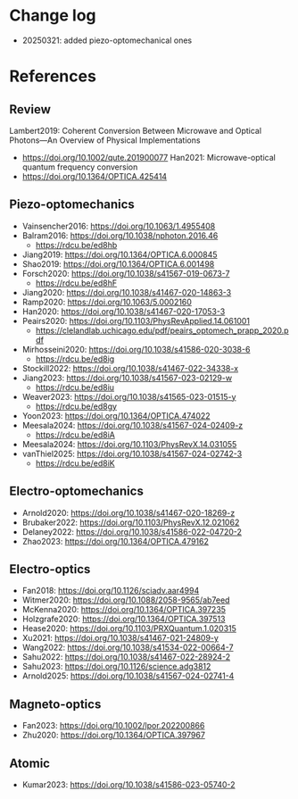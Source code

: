 
# Change log
- 20250321: added piezo-optomechanical ones

# References

## Review
Lambert2019: Coherent Conversion Between Microwave and Optical Photons—An Overview of Physical Implementations
- https://doi.org/10.1002/qute.201900077
Han2021: Microwave-optical quantum frequency conversion
- https://doi.org/10.1364/OPTICA.425414


## Piezo-optomechanics

- Vainsencher2016: https://doi.org/10.1063/1.4955408
- Balram2016: https://doi.org/10.1038/nphoton.2016.46
  - https://rdcu.be/ed8hb
- Jiang2019: https://doi.org/10.1364/OPTICA.6.000845
- Shao2019: https://doi.org/10.1364/OPTICA.6.001498
- Forsch2020: https://doi.org/10.1038/s41567-019-0673-7
  - https://rdcu.be/ed8hF
- Jiang2020: https://doi.org/10.1038/s41467-020-14863-3
- Ramp2020: https://doi.org/10.1063/5.0002160
- Han2020: https://doi.org/10.1038/s41467-020-17053-3
- Peairs2020: https://doi.org/10.1103/PhysRevApplied.14.061001
  - https://clelandlab.uchicago.edu/pdf/peairs_optomech_prapp_2020.pdf
- Mirhosseini2020: https://doi.org/10.1038/s41586-020-3038-6
  - https://rdcu.be/ed8ig
- Stockill2022: https://doi.org/10.1038/s41467-022-34338-x
- Jiang2023: https://doi.org/10.1038/s41567-023-02129-w
  - https://rdcu.be/ed8iu
- Weaver2023: https://doi.org/10.1038/s41565-023-01515-y
  - https://rdcu.be/ed8gy
- Yoon2023: https://doi.org/10.1364/OPTICA.474022
- Meesala2024: https://doi.org/10.1038/s41567-024-02409-z
  - https://rdcu.be/ed8iA
- Meesala2024: https://doi.org/10.1103/PhysRevX.14.031055
- vanThiel2025: https://doi.org/10.1038/s41567-024-02742-3
  - https://rdcu.be/ed8iK


## Electro-optomechanics

- Arnold2020: https://doi.org/10.1038/s41467-020-18269-z
- Brubaker2022: https://doi.org/10.1103/PhysRevX.12.021062
- Delaney2022: https://doi.org/10.1038/s41586-022-04720-2
- Zhao2023: https://doi.org/10.1364/OPTICA.479162


## Electro-optics
- Fan2018: https://doi.org/10.1126/sciadv.aar4994
- Witmer2020: https://doi.org/10.1088/2058-9565/ab7eed
- McKenna2020: https://doi.org/10.1364/OPTICA.397235
- Holzgrafe2020: https://doi.org/10.1364/OPTICA.397513
- Hease2020: https://doi.org/10.1103/PRXQuantum.1.020315
- Xu2021: https://doi.org/10.1038/s41467-021-24809-y
- Wang2022: https://doi.org/10.1038/s41534-022-00664-7
- Sahu2022: https://doi.org/10.1038/s41467-022-28924-2
- Sahu2023: https://doi.org/10.1126/science.adg3812
- Arnold2025: https://doi.org/10.1038/s41567-024-02741-4



## Magneto-optics
- Fan2023: https://doi.org/10.1002/lpor.202200866
- Zhu2020: https://doi.org/10.1364/OPTICA.397967



## Atomic

- Kumar2023: https://doi.org/10.1038/s41586-023-05740-2
